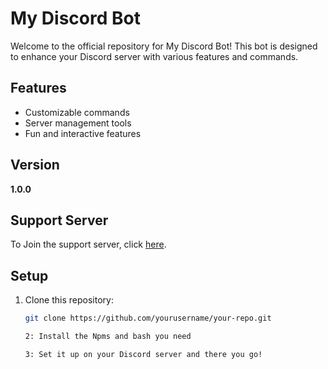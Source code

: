 # My Discord Bot

Welcome to the official repository for My Discord Bot! This bot is designed to enhance your Discord server with various features and commands.

## Features

- Customizable commands
- Server management tools
- Fun and interactive features

## Version

**1.0.0**

## Support Server

To Join the support server, click [here](https://discord.com/invite/Q28SVvA6).

## Setup

1. Clone this repository:
   ```bash
   git clone https://github.com/yourusername/your-repo.git
   
   2: Install the Npms and bash you need

   3: Set it up on your Discord server and there you go!
   
